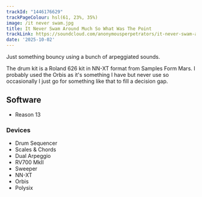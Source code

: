 ```yaml
---
trackId: "1446176629"
trackPageColour: hsl(61, 23%, 35%)
image: /it never swam.jpg
title: It Never Swam Around Much So What Was The Point
trackLink: https://soundcloud.com/anonymousperpetrators/it-never-swam-around-much-so-what-was-the-point
date: '2025-10-02'
---
```


Just something bouncy using a bunch of arpeggiated sounds.

The drum kit is a Roland 626 kit in NN-XT format from Samples Form Mars. I probably used the Orbis as it's something I have but never use so occasionally I just go for something like that to fill a decision gap.

## Software
- Reason 13 
### Devices
- Drum Sequencer
- Scales & Chords
- Dual Arpeggio
- RV700 MkII 
- Sweeper
- NN-XT
- Orbis
- Polysix

